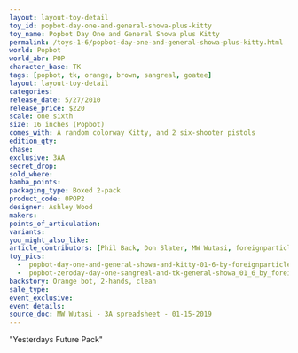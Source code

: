 ```yaml
---
layout: layout-toy-detail 
toy_id: popbot-day-one-and-general-showa-plus-kitty
toy_name: Popbot Day One and General Showa plus Kitty
permalink: /toys-1-6/popbot-day-one-and-general-showa-plus-kitty.html
world: Popbot
world_abr: POP
character_base: TK
tags: [popbot, tk, orange, brown, sangreal, goatee]
layout: layout-toy-detail
categories: 
release_date: 5/27/2010
release_price: $220 
scale: one sixth
size: 16 inches (Popbot)
comes_with: A random colorway Kitty, and 2 six-shooter pistols
edition_qty: 
chase: 
exclusive: 3AA
secret_drop: 
sold_where: 
bamba_points: 
packaging_type: Boxed 2-pack
product_code: 0POP2
designer: Ashley Wood
makers: 
points_of_articulation: 
variants: 
you_might_also_like: 
article_contributors: [Phil Back, Don Slater, MW Wutasi, foreignparticle]
toy_pics: 
  -  popbot-day-one-and-general-showa-and-kitty-01-6-by-foreignparticle.jpg
  -  popbot-zeroday-day-one-sangreal-and-tk-general-showa_01_6_by_foreignparticle.jpg
backstory: Orange bot, 2-hands, clean
sale_type: 
event_exclusive: 
event_details: 
source_doc: MW Wutasi - 3A spreadsheet - 01-15-2019
---
```

 "Yesterdays Future Pack"